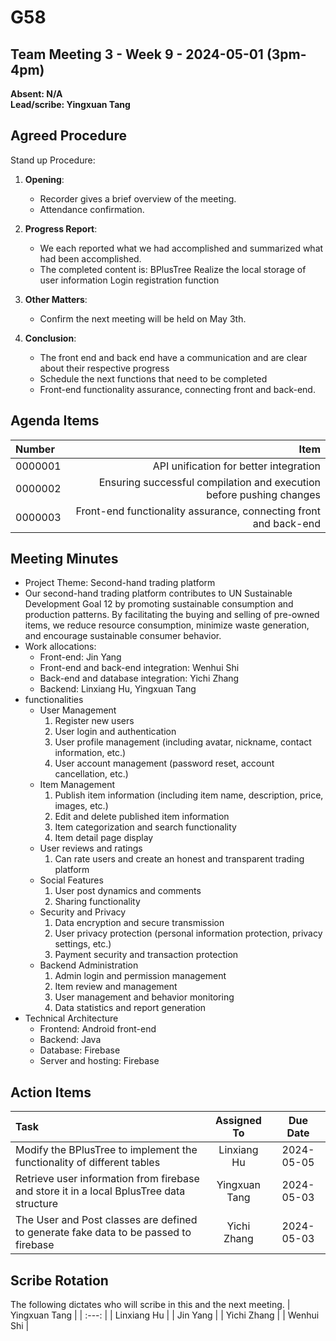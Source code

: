# G58

## Team Meeting 3 - Week 9 - 2024-05-01 (3pm-4pm)
**Absent: N/A**
<br>
**Lead/scribe: Yingxuan Tang**

## Agreed Procedure
Stand up Procedure: 
1. **Opening**:
    - Recorder gives a brief overview of the meeting.
    - Attendance confirmation.

2. **Progress Report**:
    - We each reported what we had accomplished and summarized what had been accomplished.
    - The completed content is:
      BPlusTree
      Realize the local storage of user information
      Login registration function

3. **Other Matters**:
    - Confirm the next meeting will be held on May 3th.

4. **Conclusion**:
    - The front end and back end have a communication and are clear about their respective progress
    - Schedule the next functions that need to be completed
    - Front-end functionality assurance, connecting front and back-end.


## Agenda Items
| Number  |                                                                 Item |
|:--------|---------------------------------------------------------------------:|
| 0000001 |                               API unification for better integration |
| 0000002 | Ensuring successful compilation and execution before pushing changes |
| 0000003 |     Front-end functionality assurance, connecting front and back-end |


## Meeting Minutes
- Project Theme: Second-hand trading platform
- Our second-hand trading platform contributes to UN Sustainable Development Goal 12 by promoting sustainable consumption and production patterns. By facilitating the buying and selling of pre-owned items, we reduce resource consumption, minimize waste generation, and encourage sustainable consumer behavior.
- Work allocations:
    - Front-end: Jin Yang
    - Front-end and back-end integration: Wenhui Shi
    - Back-end and database integration: Yichi Zhang
    - Backend: Linxiang Hu, Yingxuan Tang
- functionalities
    -  User Management
        1. Register new users
        2. User login and authentication
        3. User profile management (including avatar, nickname, contact information, etc.)
        4. User account management (password reset, account cancellation, etc.)
    - Item Management
        1. Publish item information (including item name, description, price, images, etc.)
        2. Edit and delete published item information
        3. Item categorization and search functionality
        4. Item detail page display
    - User reviews and ratings
        1. Can rate users and create an honest and transparent trading platform
    - Social Features
        1. User post dynamics and comments
        2. Sharing functionality
    - Security and Privacy
        1. Data encryption and secure transmission
        2. User privacy protection (personal information protection, privacy settings, etc.)
        3. Payment security and transaction protection
    - Backend Administration
        1. Admin login and permission management
        2. Item review and management
        3. User management and behavior monitoring
        4. Data statistics and report generation
- Technical Architecture
    - Frontend: Android front-end
    - Backend: Java
    - Database: Firebase
    - Server and hosting: Firebase


## Action Items
| Task                                                                                                                                                                                                                                              |  Assigned To  |  Due Date  |
|:--------------------------------------------------------------------------------------------------------------------------------------------------------------------------------------------------------------------------------------------------|:-------------:|:----------:|
| Modify the BPlusTree to implement the functionality of different tables                                                                                                                                                                           |  Linxiang Hu  | 2024-05-05 |
| Retrieve user information from firebase and store it in a local BplusTree data structure                                                                                                                                                          | Yingxuan Tang | 2024-05-03 |
| The User and Post classes are defined to generate fake data to be passed to firebase                                                                                                                                                              |  Yichi Zhang  | 2024-05-03 |



## Scribe Rotation
The following dictates who will scribe in this and the next meeting.
| Yingxuan Tang |
| :---: |
| Linxiang Hu |
| Jin Yang |
| Yichi Zhang |
| Wenhui Shi |